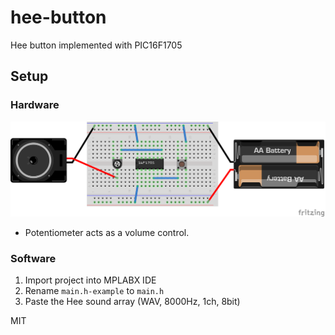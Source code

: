 # hee-button
Hee button implemented with PIC16F1705

## Setup
### Hardware
![screenshot](https://raw.githubusercontent.com/manse/hee-button/master/readme/hee.png)
- Potentiometer acts as a volume control.

### Software
1. Import project into MPLABX IDE
2. Rename `main.h-example` to `main.h`
3. Paste the Hee sound array (WAV, 8000Hz, 1ch, 8bit)

MIT
